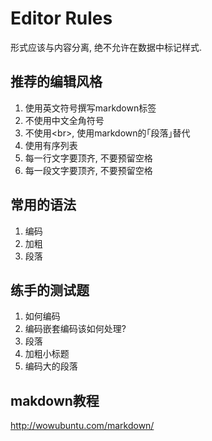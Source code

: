 # Editor Rules

形式应该与内容分离, 绝不允许在数据中标记样式. 



## 推荐的编辑风格


1. 使用英文符号撰写markdown标签
2. 不使用中文全角符号
3. 不使用\<br>, 使用markdown的｢段落｣替代
4. 使用有序列表
5. 每一行文字要顶齐, 不要预留空格
6. 每一段文字要顶齐, 不要预留空格


## 常用的语法

1. 编码
2. 加粗 
3. 段落


## 练手的测试题
1. 如何编码
2. 编码嵌套编码该如何处理?
3. 段落
4. 加粗小标题
5. 编码大的段落



## makdown教程

http://wowubuntu.com/markdown/


